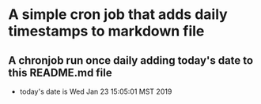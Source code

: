 A simple cron job that adds daily timestamps to markdown file
============================================================
## A chronjob run once daily adding today's date to this README.md file
* today's date is Wed Jan 23 15:05:01 MST 2019
